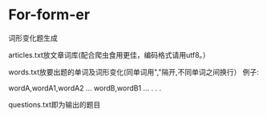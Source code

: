 # For-form-er
词形变化题生成

articles.txt放文章词库(配合爬虫食用更佳，编码格式请用utf8。）

words.txt放要出题的单词及词形变化(同单词用","隔开,不同单词之间换行）
例子:

wordA,wordA1,wordA2 ...
wordB,wordB1 ...
.
.
.

questions.txt即为输出的题目
